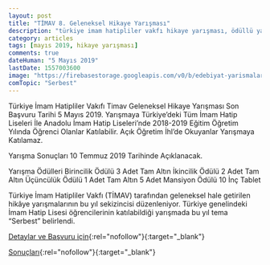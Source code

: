 ```yaml
---
layout: post
title: "TİMAV 8. Geleneksel Hikaye Yarışması"
description: "türkiye imam hatipliler vakfı hikaye yarışması, ödüllü yarışma"
category: articles
tags: [mayıs 2019, hikaye yarışması]
comments: true
dateHuman: "5 Mayıs 2019"
lastDate: 1557003600
image: "https://firebasestorage.googleapis.com/v0/b/edebiyat-yarismalari.appspot.com/o/timav.jpg?alt=media&token=7f79e3d3-60dd-45d5-98b1-e28b55f85fa1"
comTopic: "Serbest"
---
```


Türkiye İmam Hatipliler Vakıfı Timav Geleneksel Hikaye Yarışması Son Başvuru Tarihi 5 Mayıs 2019. Yarışmaya Türkiye’deki Tüm İmam Hatip Liseleri İle Anadolu İmam Hatip Liseleri’nde 2018-2019 Eğitim Öğretim Yılında Öğrenci Olanlar Katılabilir. Açık Öğretim İhl’de Okuyanlar Yarışmaya Katılamaz.

Yarışma Sonuçları 10 Temmuz 2019 Tarihinde Açıklanacak.

Yarışma Ödülleri
Birincilik Ödülü 3 Adet Tam Altın
İkincilik Ödülü 2 Adet Tam Altın
Üçüncülük Ödülü 1 Adet Tam Altın
5 Adet Mansiyon Ödülü 10 İnç Tablet

Türkiye İmam Hatipliler Vakfı (TİMAV) tarafından geleneksel hale getirilen hikâye yarışmalarının bu yıl sekizincisi düzenleniyor. Türkiye genelindeki İmam Hatip Lisesi öğrencilerinin katılabildiği yarışmada bu yıl tema “Serbest” belirlendi.

[Detaylar ve Başvuru için](http://selcukluanadoluihl.meb.k12.tr/icerikler/timav-8-geleneksel-hikaye-yarismasi-sartnamesi_6448599.html?utm_source=edebiyatyarismalari.com&utm_medium=affiliate&utm_campaign=cpc){:rel="nofollow"}{:target="_blank"}

[Sonuçları](https://timav.org.tr/genel/timav-8-geleneksel-hikaye-yarismasi-sonuclarimiz-belli-oldu/?utm_source=edebiyatyarismalari.com&utm_medium=affiliate&utm_campaign=cpc){:rel="nofollow"}{:target="_blank"}
